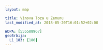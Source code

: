 ```yaml
---
layout: map

title: Vinova loza u Zemunu
last_modified_at: 2018-05-20T16:01:52+02:00

WDPA: [555588967]
geoSrbija:
  L1_183: [186]
---
```


